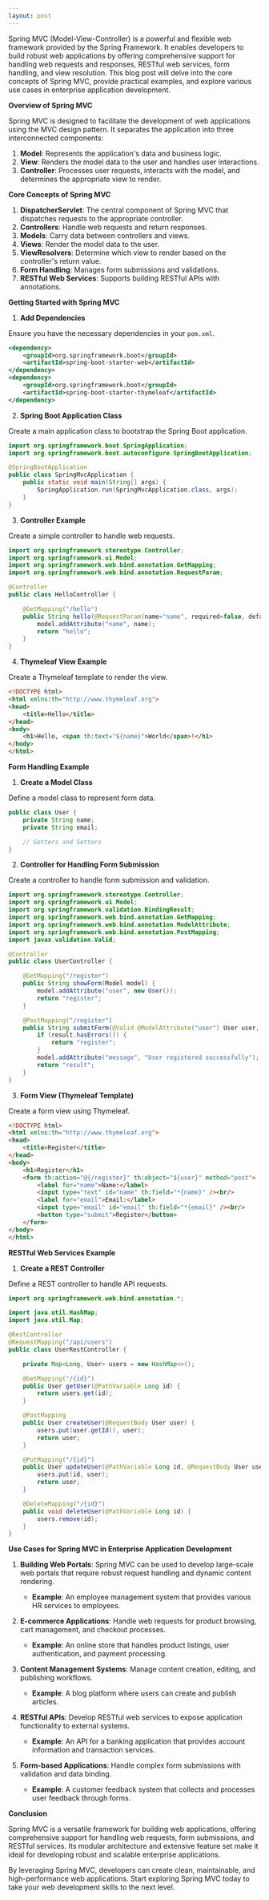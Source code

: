 ```yaml
---
layout: post
---
```


Spring MVC (Model-View-Controller) is a powerful and flexible web framework provided by the Spring Framework. It enables developers to build robust web applications by offering comprehensive support for handling web requests and responses, RESTful web services, form handling, and view resolution. This blog post will delve into the core concepts of Spring MVC, provide practical examples, and explore various use cases in enterprise application development.

**Overview of Spring MVC**

Spring MVC is designed to facilitate the development of web applications using the MVC design pattern. It separates the application into three interconnected components:

1. **Model**: Represents the application's data and business logic.
2. **View**: Renders the model data to the user and handles user interactions.
3. **Controller**: Processes user requests, interacts with the model, and determines the appropriate view to render.

**Core Concepts of Spring MVC**

1. **DispatcherServlet**: The central component of Spring MVC that dispatches requests to the appropriate controller.
2. **Controllers**: Handle web requests and return responses.
3. **Models**: Carry data between controllers and views.
4. **Views**: Render the model data to the user.
5. **ViewResolvers**: Determine which view to render based on the controller's return value.
6. **Form Handling**: Manages form submissions and validations.
7. **RESTful Web Services**: Supports building RESTful APIs with annotations.

**Getting Started with Spring MVC**

1. **Add Dependencies**

Ensure you have the necessary dependencies in your `pom.xml`.

```xml
<dependency>
    <groupId>org.springframework.boot</groupId>
    <artifactId>spring-boot-starter-web</artifactId>
</dependency>
<dependency>
    <groupId>org.springframework.boot</groupId>
    <artifactId>spring-boot-starter-thymeleaf</artifactId>
</dependency>
```

2. **Spring Boot Application Class**

Create a main application class to bootstrap the Spring Boot application.

```java
import org.springframework.boot.SpringApplication;
import org.springframework.boot.autoconfigure.SpringBootApplication;

@SpringBootApplication
public class SpringMvcApplication {
    public static void main(String[] args) {
        SpringApplication.run(SpringMvcApplication.class, args);
    }
}
```

3. **Controller Example**

Create a simple controller to handle web requests.

```java
import org.springframework.stereotype.Controller;
import org.springframework.ui.Model;
import org.springframework.web.bind.annotation.GetMapping;
import org.springframework.web.bind.annotation.RequestParam;

@Controller
public class HelloController {

    @GetMapping("/hello")
    public String hello(@RequestParam(name="name", required=false, defaultValue="World") String name, Model model) {
        model.addAttribute("name", name);
        return "hello";
    }
}
```

4. **Thymeleaf View Example**

Create a Thymeleaf template to render the view.

```html
<!DOCTYPE html>
<html xmlns:th="http://www.thymeleaf.org">
<head>
    <title>Hello</title>
</head>
<body>
    <h1>Hello, <span th:text="${name}">World</span>!</h1>
</body>
</html>
```

**Form Handling Example**

1. **Create a Model Class**

Define a model class to represent form data.

```java
public class User {
    private String name;
    private String email;

    // Getters and Setters
}
```

2. **Controller for Handling Form Submission**

Create a controller to handle form submission and validation.

```java
import org.springframework.stereotype.Controller;
import org.springframework.ui.Model;
import org.springframework.validation.BindingResult;
import org.springframework.web.bind.annotation.GetMapping;
import org.springframework.web.bind.annotation.ModelAttribute;
import org.springframework.web.bind.annotation.PostMapping;
import javax.validation.Valid;

@Controller
public class UserController {

    @GetMapping("/register")
    public String showForm(Model model) {
        model.addAttribute("user", new User());
        return "register";
    }

    @PostMapping("/register")
    public String submitForm(@Valid @ModelAttribute("user") User user, BindingResult result, Model model) {
        if (result.hasErrors()) {
            return "register";
        }
        model.addAttribute("message", "User registered successfully");
        return "result";
    }
}
```

3. **Form View (Thymeleaf Template)**

Create a form view using Thymeleaf.

```html
<!DOCTYPE html>
<html xmlns:th="http://www.thymeleaf.org">
<head>
    <title>Register</title>
</head>
<body>
    <h1>Register</h1>
    <form th:action="@{/register}" th:object="${user}" method="post">
        <label for="name">Name:</label>
        <input type="text" id="name" th:field="*{name}" /><br/>
        <label for="email">Email:</label>
        <input type="email" id="email" th:field="*{email}" /><br/>
        <button type="submit">Register</button>
    </form>
</body>
</html>
```

**RESTful Web Services Example**

1. **Create a REST Controller**

Define a REST controller to handle API requests.

```java
import org.springframework.web.bind.annotation.*;

import java.util.HashMap;
import java.util.Map;

@RestController
@RequestMapping("/api/users")
public class UserRestController {

    private Map<Long, User> users = new HashMap<>();

    @GetMapping("/{id}")
    public User getUser(@PathVariable Long id) {
        return users.get(id);
    }

    @PostMapping
    public User createUser(@RequestBody User user) {
        users.put(user.getId(), user);
        return user;
    }

    @PutMapping("/{id}")
    public User updateUser(@PathVariable Long id, @RequestBody User user) {
        users.put(id, user);
        return user;
    }

    @DeleteMapping("/{id}")
    public void deleteUser(@PathVariable Long id) {
        users.remove(id);
    }
}
```

**Use Cases for Spring MVC in Enterprise Application Development**

1. **Building Web Portals**: Spring MVC can be used to develop large-scale web portals that require robust request handling and dynamic content rendering.
    - **Example**: An employee management system that provides various HR services to employees.

2. **E-commerce Applications**: Handle web requests for product browsing, cart management, and checkout processes.
    - **Example**: An online store that handles product listings, user authentication, and payment processing.

3. **Content Management Systems**: Manage content creation, editing, and publishing workflows.
    - **Example**: A blog platform where users can create and publish articles.

4. **RESTful APIs**: Develop RESTful web services to expose application functionality to external systems.
    - **Example**: An API for a banking application that provides account information and transaction services.

5. **Form-based Applications**: Handle complex form submissions with validation and data binding.
    - **Example**: A customer feedback system that collects and processes user feedback through forms.

**Conclusion**

Spring MVC is a versatile framework for building web applications, offering comprehensive support for handling web requests, form submissions, and RESTful services. Its modular architecture and extensive feature set make it ideal for developing robust and scalable enterprise applications.

By leveraging Spring MVC, developers can create clean, maintainable, and high-performance web applications. Start exploring Spring MVC today to take your web development skills to the next level.

